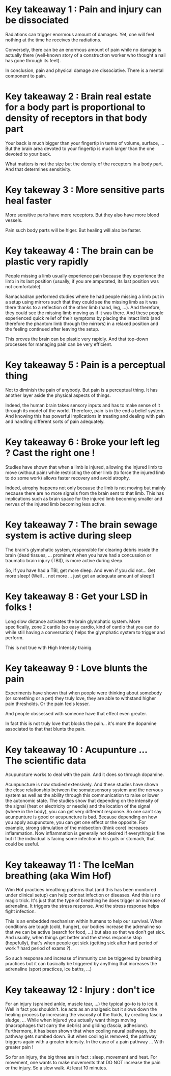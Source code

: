 # Key takeaway 1 : Pain and injury can be dissociated
Radiations can trigger enormous amount of damages. Yet, one will feel nothing at the time he receives the radiations.

Conversely, there can be an enormous amount of pain while no damage is actually there (well-known story of a construction worker who thought a nail has gone through its feet).

In conclusion, pain and physical damage are dissociative. There is a mental component to pain.

# Key takeaway 2 : Brain real estate for a body part is proportional to density of receptors in that body part
Your back is much bigger than your fingertip in terms of volume, surface, ... But the brain area devoted to your fingertip is much larger than the one devoted to your back.

What matters is not the size but the density of the receptors in a body part. And that determines sensitivity.

# Key takeway 3 : More sensitive parts heal faster
More sensitive parts have more receptors. But they also have more blood vessels.

Pain such body parts will be higer. But healing will also be faster. 

# Key takeaway 4 : The brain can be plastic very rapidly
People missing a limb usually experience pain because they experience the limb in its last position (usually, if you are amputated, its last position was not comfortable). 

Ramachadran performed studies where he had people missing a limb put in a setup using mirrors such that they could see the missing limb as it was there thanks to a reflection of the other limb (hand, leg, ...). And therefore, they could see the missing limb moving as if it was there. And these people experienced quick relief of their symptoms by placing the intact limb (and therefore the phantom limb through the mirrors) in a relaxed position and the feeling continued after leaving the setup.

This proves the brain can be plastic very rapidly. And that top-down processes for managing pain can be very efficient. 

# Key takeaway 5 : Pain is a perceptual thing
Not to diminish the pain of anybody. But pain is a perceptual thing. It has another layer aside the physical aspects of things.

Indeed, the human brain takes sensory inputs and has to make sense of it through its model of the world. Therefore, pain is in the end a belief system. And knowing this has powerful implications in treating and dealing with pain and handling different sorts of pain adequately. 

# Key takeaway 6 : Broke your left leg ? Cast the right one !
Studies have shown that when a limb is injured, allowing the injured limb to move (without pain) while restricting the other limb (to force the injured limb to do some work) allows faster recovery and avoid atrophy.

Indeed, atrophy happens not only because the limb is not moving but mainly necause there are no more signals from the brain sent to that limb. This has implications such as brain space for the injured limb becoming smaller and nerves of the injured limb becoming less active.

# Key takeaway 7 : The brain sewage system is active during sleep
The brain's glymphatic system, responsible for clearing debris inside the brain (dead tissues, ... prominent when you have had a concussion or traumatic brain injury (TBI)), is more active during sleep.

So, if you have had a TBI, get more sleep. And even if you did not... Get more sleep! (Well ... not more ... just get an adequate amount of sleep!)

# Key takeaway 8 : Get your LSD in folks !
Long slow distance activates the brain glymphatic system. More specifically, zone 2 cardio (so easy cardio, kind of cardio that you can do while still having a conversation) helps the glymphatic system to trigger and perform.

This is not true with High Intensity trainig. 

# Key takeaway 9 : Love blunts the pain
Experiments have shown that when people were thinking about somebody (or something or a pet) they truly love, they are able to withstand higher pain thresholds. Or the pain feels lesser. 

And people obssessed with someone have that effect even greater. 

In fact this is not truly love that blocks the pain... it's more the dopamine associated to that that blunts the pain.

# Key takeaway 10 : Acupunture ... The scientific data
Acupuncture works to deal with the pain. And it does so through dopamine. 

Acunpuncture is now studied extensively. And these studies have shown the close relationship between the somatosensory system and the nervous system as well as the ability through this communication to raise or lower the autonomic state. 
The studies show that depending on the intensity of the signal (heat or electricity or needle) and the location of the signal (where in the body), you can get very different response. So one can't say acunpunture is good or acupuncture is bad. Because depending on how you apply acupuncture, you can get one effect or the opposite. For example, strong stimulation of the midsection (think core) increases inflammation. Now inflammation is generally not desired if everything is fine but if the individual is facing some infection in his guts or stomach, that could be useful. 

# Key takeaway 11 : The IceMan breathing (aka Wim Hof)
Wim Hof practices breathing patterns that (and this has been monitored under clinical setup) can help combat infection or diseases. And this is no magic trick. It's just that the type of breathing he does trigger an increase of adrenaline. It triggers the stress response. And the stress response helps fight infection.

This is an embedded mechanism within humans to help our survival. When conditions are tough (cold, hunger), our bodies increase the adrenaline so that we can be active (search for food, ...) but also so that we don't get sick. And usually, when things get better and the stress response stop (hopefully), that's when people get sick (getting sick after hard period of work ? hard period of exams ?).

So such response and increase of immunity can be triggered by breathing practices but it can basically be triggered by anything that increases the adrenaline (sport practices, ice baths, ...)

# Key takeaway 12 : Injury : don't ice
For an injury (sprained ankle, muscle tear, ...) the typical go-to is to ice it. Well in fact you shouldn't. Ice acts as an analgesic but it slows down the healing process by increasing the viscosity of the fluids, by creating fascia sludge, ... While when injured you actually want things moving (macrophages that carry the debris) and gliding (fascia, adhesions). Furthermore, it has been shown that when cooling neural pathways, the pathway gets numbed down. But when cooling is removed, the pathway triggers again with a greater intensity. In the case of a pain pathway ... With greater pain !

So for an injury, the big three are in fact : sleep, movement and heat. For movement, one wants to make movements that DO NOT increase the pain or the injury. So a slow walk. At least 10 minutes.





















